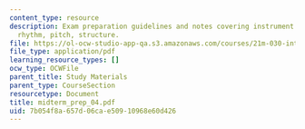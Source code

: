 ```yaml
---
content_type: resource
description: Exam preparation guidelines and notes covering instrument classification,
  rhythm, pitch, structure.
file: https://ol-ocw-studio-app-qa.s3.amazonaws.com/courses/21m-030-introduction-to-world-music-fall-2006/7b054f8a657d06cae50910968e60d426_midterm_prep_04.pdf
file_type: application/pdf
learning_resource_types: []
ocw_type: OCWFile
parent_title: Study Materials
parent_type: CourseSection
resourcetype: Document
title: midterm_prep_04.pdf
uid: 7b054f8a-657d-06ca-e509-10968e60d426
---
```

